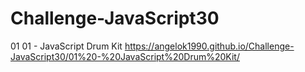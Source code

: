 # Challenge-JavaScript30
01 01 - JavaScript Drum Kit https://angelok1990.github.io/Challenge-JavaScript30/01%20-%20JavaScript%20Drum%20Kit/
